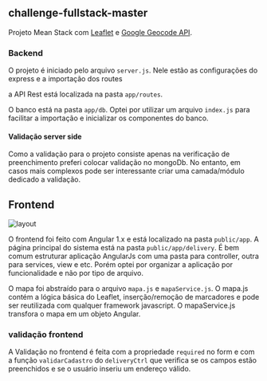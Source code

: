 ## challenge-fullstack-master

Projeto Mean Stack com [Leaflet](http://leafletjs.com/)  e [Google Geocode API](https://developers.google.com/maps/documentation/geocoding/intro?hl=pt-br).

### Backend

O projeto é iniciado pelo arquivo `server.js`. Nele estão as configurações do express e a importação dos routes

a API Rest está localizada na pasta `app/routes`. 

O banco está na pasta `app/db`. Optei por utilizar um arquivo `index.js` para facilitar a importação e inicializar os componentes do banco.

#### Validação server side

Como a validação para o projeto consiste apenas na verificação de preenchimento preferi colocar validação no mongoDb. No entanto, em casos mais complexos pode ser interessante criar uma camada/módulo dedicado a validação.

## Frontend

![layout](layout.jpg)

O frontend foi feito com Angular 1.x e está localizado na pasta `public/app`. A página principal do sistema está na pasta `public/app/delivery`.
É bem comum estruturar aplicação AngularJs com uma pasta para controller, outra para services, view e etc. Porém optei por organizar a aplicação por funcionalidade e não por tipo de arquivo.

O mapa foi abstraído para o arquivo `mapa.js` e `mapaService.js`. O mapa.js contém a lógica básica do Leaflet, inserção/remoção de marcadores e pode ser reutilizada com qualquer framework javascript. O mapaService.js transfora o mapa em um objeto Angular.

### validação frontend

A Validação no frontend é feita com a propriedade `required` no form e com a função `validarCadastro` do `deliveryCtrl` que verifica se os campos estão preenchidos e se o usuário inseriu um endereço válido.

